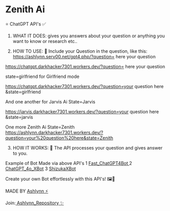 # Zenith Ai

⭐ ChatGPT API's ✅

1. WHAT IT DOES: gives you answers about your question or anything you want to know or research etc..

2. HOW TO USE: 🚀 Include your Question in the question, like this:
https://ashlynn.serv00.net/gpt4.php/?question= here your question 

https://chatgpt.darkhacker7301.workers.dev/?question= here your question 

state=girlfriend for Girlfriend mode

https://chatgpt.darkhacker7301.workers.dev/?question=your question here &state=girlfriend

And one another for Jarvis Ai
State=Jarvis


https://jarvis.darkhacker7301.workers.dev/?question=your question here &state=jarvis

One more Zenith Ai
State=Zenith 
https://ashlynn.darkhacker7301.workers.dev/?question=your%20question%20here&state=Zenith

3. HOW IT WORKS: 🔄 The API processes your question and gives answer to you.

Example of Bot Made via above API's 
1 [Fast_ChatGPT4Bot ](https://t.me/Fast_ChatGPT4Bot)
2 [ChatGPT_4o_XBot](https://t.me/ChatGPT_4o_XBot)
3 [ShizukaXBot](https://t.me/ShizukaXBot)

Create your own Bot effortlessly with this API's! 🖼️🚀

MADE BY [Ashlynn ⚡](https://t.me/Itz_Ashlynn)

Join:[ Ashlynn_Repository ✨](https://t.me/Ashlynn_Repository)
